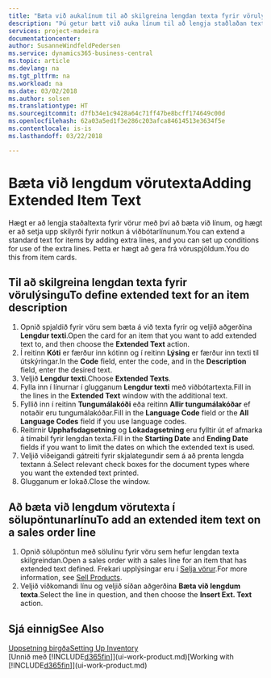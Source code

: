 ```yaml
---
title: "Bæta við aukalínum til að skilgreina lengdan texta fyrir vörulýsingu | Microsoft Docs"
description: "Þú getur bætt við auka línum til að lengja staðlaðan texta sem lýsir vöru."
services: project-madeira
documentationcenter: 
author: SusanneWindfeldPedersen
ms.service: dynamics365-business-central
ms.topic: article
ms.devlang: na
ms.tgt_pltfrm: na
ms.workload: na
ms.date: 03/02/2018
ms.author: solsen
ms.translationtype: HT
ms.sourcegitcommit: d7fb34e1c9428a64c71ff47be8bcff174649c00d
ms.openlocfilehash: 62a03a5ed1f3e286c203afca84614513e3634f5e
ms.contentlocale: is-is
ms.lasthandoff: 03/22/2018

---
```

# <a name="adding-extended-item-text"></a><span data-ttu-id="dae0e-103">Bæta við lengdum vörutexta</span><span class="sxs-lookup"><span data-stu-id="dae0e-103">Adding Extended Item Text</span></span>
<span data-ttu-id="dae0e-104">Hægt er að lengja staðaltexta fyrir vörur með því að bæta við línum, og hægt er að setja upp skilyrði fyrir notkun á viðbótarlínunum.</span><span class="sxs-lookup"><span data-stu-id="dae0e-104">You can extend a standard text for items by adding extra lines, and you can set up conditions for use of the extra lines.</span></span> <span data-ttu-id="dae0e-105">Þetta er hægt að gera frá vöruspjöldum.</span><span class="sxs-lookup"><span data-stu-id="dae0e-105">You do this from item cards.</span></span>

## <a name="to-define-extended-text-for-an-item-description"></a><span data-ttu-id="dae0e-106">Til að skilgreina lengdan texta fyrir vörulýsingu</span><span class="sxs-lookup"><span data-stu-id="dae0e-106">To define extended text for an item description</span></span>
1. <span data-ttu-id="dae0e-107">Opnið spjaldið fyrir vöru sem bæta á við texta fyrir og veljið aðgerðina **Lengdur texti**.</span><span class="sxs-lookup"><span data-stu-id="dae0e-107">Open the card for an item that you want to add extended text to, and then choose the **Extended Text** action.</span></span>
2. <span data-ttu-id="dae0e-108">Í reitinn **Kóti** er færður inn kótinn og í reitinn **Lýsing** er færður inn texti til útskýringar.</span><span class="sxs-lookup"><span data-stu-id="dae0e-108">In the **Code** field, enter the code, and in the **Description** field, enter the desired text.</span></span>
3. <span data-ttu-id="dae0e-109">Veljið **Lengdur texti**.</span><span class="sxs-lookup"><span data-stu-id="dae0e-109">Choose **Extended Texts**.</span></span>
4. <span data-ttu-id="dae0e-110">Fylla inn í línurnar í glugganum **Lengdur texti** með viðbótartexta.</span><span class="sxs-lookup"><span data-stu-id="dae0e-110">Fill in the lines in the **Extended Text** window with the additional text.</span></span>
5. <span data-ttu-id="dae0e-111">Fyllið inn í reitinn **Tungumálakóði** eða reitinn **Allir tungumálakóðar** ef notaðir eru tungumálakóðar.</span><span class="sxs-lookup"><span data-stu-id="dae0e-111">Fill in the **Language Code** field or the **All Language Codes** field if you use language codes.</span></span>
6. <span data-ttu-id="dae0e-112">Reitirnir **Upphafsdagsetning** og **Lokadagsetning** eru fylltir út ef afmarka á tímabil fyrir lengdan texta.</span><span class="sxs-lookup"><span data-stu-id="dae0e-112">Fill in the **Starting Date** and **Ending Date** fields if you want to limit the dates on which the extended text is used.</span></span>
7. <span data-ttu-id="dae0e-113">Veljið viðeigandi gátreiti fyrir skjalategundir sem á að prenta lengda textann á.</span><span class="sxs-lookup"><span data-stu-id="dae0e-113">Select relevant check boxes for the document types where you want the extended text printed.</span></span>
8. <span data-ttu-id="dae0e-114">Glugganum er lokað.</span><span class="sxs-lookup"><span data-stu-id="dae0e-114">Close the window.</span></span>

## <a name="to-add-an-extended-item-text-on-a-sales-order-line"></a><span data-ttu-id="dae0e-115">Að bæta við lengdum vörutexta í sölupöntunarlínu</span><span class="sxs-lookup"><span data-stu-id="dae0e-115">To add an extended item text on a sales order line</span></span>
1. <span data-ttu-id="dae0e-116">Opnið sölupöntun með sölulínu fyrir vöru sem hefur lengdan texta skilgreindan.</span><span class="sxs-lookup"><span data-stu-id="dae0e-116">Open a sales order with a sales line for an item that has extended text defined.</span></span> <span data-ttu-id="dae0e-117">Frekari upplýsingar eru í [Selja vörur](sales-how-sell-products.md).</span><span class="sxs-lookup"><span data-stu-id="dae0e-117">For more information, see [Sell Products](sales-how-sell-products.md).</span></span>
2. <span data-ttu-id="dae0e-118">Veljið viðkomandi línu og veljið síðan aðgerðina **Bæta við lengdum texta**.</span><span class="sxs-lookup"><span data-stu-id="dae0e-118">Select the line in question, and then choose the **Insert Ext. Text** action.</span></span>

## <a name="see-also"></a><span data-ttu-id="dae0e-119">Sjá einnig</span><span class="sxs-lookup"><span data-stu-id="dae0e-119">See Also</span></span>
[<span data-ttu-id="dae0e-120">Uppsetning birgða</span><span class="sxs-lookup"><span data-stu-id="dae0e-120">Setting Up Inventory</span></span>](inventory-setup-inventory.md)  
<span data-ttu-id="dae0e-121">[Unnið með [!INCLUDE[d365fin](includes/d365fin_md.md)]](ui-work-product.md)</span><span class="sxs-lookup"><span data-stu-id="dae0e-121">[Working with [!INCLUDE[d365fin](includes/d365fin_md.md)]](ui-work-product.md)</span></span>

